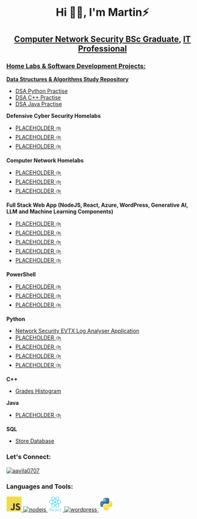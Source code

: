 <h1 align="center">Hi 👐🏾, I'm Martin⚡</h1>
<h2 align="center"><a href="https://www.linkedin.com/in/martinmathurine/">Computer Network Security BSc Graduate</a>, <a href="https://github.com/martinmathurine">IT Professional</h2> <!-- Change this to Cyber Security Professional in time 🤞🏽 -->

<h3>Home Labs & Software Development Projects:</h3>

<b>Data Structures & Algorithms Study Repository</b>
 - [DSA Python Practise](https://github.com/martinmathurine/Python-Practice)
 - [DSA C++ Practise](https://github.com/martinmathurine/CPlusPlus-Practice)
 - [DSA Java Practise](https://github.com/martinmathurine/Java-Practice)

<b>Defensive Cyber Security Homelabs</b>
 - [PLACEHOLDER ⛈️](https://github.com/martinmathurine/Security-1)
 - [PLACEHOLDER ⛈️](https://github.com/martinmathurine/Security-2)
 - [PLACEHOLDER ⛈️](https://github.com/martinmathurine/Security-3)

<b>Computer Network Homelabs</b>
 - [PLACEHOLDER ⛈️](https://github.com/martinmathurine/Networking-1)
 - [PLACEHOLDER ⛈️](https://githu.com/martinmathurine/Networking-2)
 - [PLACEHOLDER ⛈️](https://github.com/martinmathurine/Networking-3)

<b>Full Stack Web App (NodeJS, React, Azure, WordPress, Generative AI, LLM and Machine Learning Components)</b>
 - [PLACEHOLDER ⛈️](https://github.com/martinmathurine/Full-Stack-Web-App-1)
 - [PLACEHOLDER ⛈️](https://github.com/martinmathurine/Full-Stack-Web-App-2)
 - [PLACEHOLDER ⛈️](https://github.com/martinmathurine/Full-Stack-Web-App-3)
 - [PLACEHOLDER ⛈️](https://github.com/martinmathurine/Full-Stack-Web-App-4)
 - [PLACEHOLDER ⛈️](https://github.com/martinmathurine/Full-Stack-Web-App-5)

<b>PowerShell</b>
- [PLACEHOLDER ⛈️](https://github.com/martinmathurine/PowerShell-1)
- [PLACEHOLDER ⛈️](https://github.com/martinmathurine/PowerShell-2)
- [PLACEHOLDER ⛈️](https://github.com/martinmathurine/PowerShell-3)
 
<b>Python</b> 
 - [Network Security EVTX Log Analyser Application](https://github.com/martinmathurine/Network-Security-EVTX-Log-Analyser)
 - [PLACEHOLDER ⛈️](https://github.com/martinmathurine/Python-2)
 - [PLACEHOLDER ⛈️](https://github.com/martinmathurine/Python-3)
 - [PLACEHOLDER ⛈️](https://github.com/martinmathurine/Python-4)
 - [PLACEHOLDER ⛈️](https://github.com/martinmathurine/Python-5)

<b>C++</b>
 - [Grades Histogram](https://github.com/martinmathurine/Grades-Histogram)
  
<b>Java</b>
 - [PLACEHOLDER ⛈️](https://github.com/martinmathurine/Java-1)

<b>SQL</b>
 - [Store Database](https://github.com/martinmathurine/SQL-Store-Database)

<h3>Let's Connect:</h3>

<!-- [<img align="left" alt="MartinMathurine | LinkedIn" width="22px" src="https://cdn.jsdelivr.net/npm/simple-icons@v3/icons/linkedin.svg" />][linkedin]

[linkedin]: https://linkedin.com/in/martinmathurine -->

<p align="left">
<a href="https://linkedin.com/in/martinmathurine" target="_blank"><img align="center" src="https://raw.githubusercontent.com/rahuldkjain/github-profile-readme-generator/master/src/images/icons/Social/linked-in-alt.svg" alt="aavila0707" height="30" width="40" /></a>
</p>

<h3 align="left">Languages and Tools:</h3>
<p align="left"> 
  <a href="https://developer.mozilla.org/en-US/docs/Web/JavaScript" target="_blank" rel="noreferrer"> 
    <img src="https://raw.githubusercontent.com/devicons/devicon/master/icons/javascript/javascript-original.svg" alt="javascript" width="40" height="40"/> 
  </a> 
  <!--  <a href="https://www.typescriptlang.org/" target="_blank" rel="noreferrer"> <img src="https://raw.githubusercontent.com/devicons/devicon/master/icons/typescript/typescript-original.svg" alt="typescript" width="40" height="40"/> </a> 
  <a href="https://www.mongodb.com/" target="_blank" rel="noreferrer"> <img src="https://raw.githubusercontent.com/devicons/devicon/master/icons/mongodb/mongodb-original-wordmark.svg" alt="mongodb" width="40" height="40"/> </a> 
  <a href="https://www.mysql.com/" target="_blank" rel="noreferrer"> <img src="https://raw.githubusercontent.com/devicons/devicon/master/icons/mysql/mysql-original-wordmark.svg" alt="mysql" width="40" height="40"/> </a>
  <a href="https://www.postgresql.org" target="_blank" rel="noreferrer"> <img src="https://raw.githubusercontent.com/devicons/devicon/master/icons/postgresql/postgresql-original-wordmark.svg" alt="postgresql" width="40" height="40"/>   </a> -->
  <a href="https://nodejs.org" target="_blank" rel="noreferrer"> <img src="https://img.icons8.com/fluency/512/node-js.png" alt="nodejs" width="40" height="40"/> </a> 
  <a href="https://reactjs.org/" target="_blank" rel="noreferrer"> <img src="https://raw.githubusercontent.com/devicons/devicon/master/icons/react/react-original-wordmark.svg" alt="react" width="40" height="40"/> </a> 
 <!--  <a href="https://redux.js.org" target="_blank" rel="noreferrer"> <img src="https://raw.githubusercontent.com/devicons/devicon/master/icons/redux/redux-original.svg" alt="redux" width="40" height="40"/> </a> -->
  <a href="https://wordpress.org" target="_blank" rel="noreferrer"> <img src="https://cdn-icons-png.flaticon.com/512/174/174881.png" alt="wordpress" width="40" height="40"/> </a> 
<!--   <a href="https://www.php.net" target="_blank" rel="noreferrer"> <img src="https://raw.githubusercontent.com/devicons/devicon/master/icons/php/php-original.svg" alt="php" width="40" height="40"/> </a> -->
  <a href="https://www.python.org" target="_blank" rel="noreferrer"> <img src="https://raw.githubusercontent.com/devicons/devicon/master/icons/python/python-original.svg" alt="python" width="40" height="40"/> </a> 
<!--  <a href="https://webpack.js.org" target="_blank" rel="noreferrer"> <img src="https://raw.githubusercontent.com/devicons/devicon/d00d0969292a6569d45b06d3f350f463a0107b0d/icons/webpack/webpack-original-wordmark.svg" alt="webpack" width="40" height="40"/> </a> -->
</p>

<!--
**martinmathurine/martinmathurine** is a ✨ _special_ ✨ repository because its `README.md` (this file) appears on your GitHub profile.

Here are some ideas to get you started:

- 🔭 I’m currently working on ...
- 🌱 I’m currently learning ...
- 👯 I’m looking to collaborate on ...
- 🤔 I’m looking for help with ...
- 💬 Ask me about ...
- 📫 How to reach me: ...
- 😄 Pronouns: ...
- ⚡ Fun fact: ...
-->
